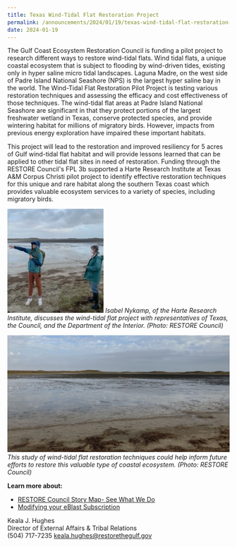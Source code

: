 ```yaml
---
title: Texas Wind-Tidal Flat Restoration Project
permalink: /announcements/2024/01/19/texas-wind-tidal-flat-restoration-project/
date: 2024-01-19
---
```


The Gulf Coast Ecosystem Restoration Council is funding a pilot project to research different ways to restore wind-tidal flats. Wind tidal flats, a unique coastal ecosystem that is subject to flooding by wind-driven tides, existing only in hyper saline micro tidal landscapes. Laguna Madre, on the west side of Padre Island National Seashore (NPS) is the largest hyper saline bay in the world. The Wind-Tidal Flat Restoration Pilot Project is testing various restoration techniques and assessing the efficacy and cost effectiveness of those techniques. The wind-tidal flat areas at Padre Island National Seashore are significant in that they protect portions of the largest freshwater wetland in Texas, conserve protected species, and provide wintering habitat for millions of migratory birds. However, impacts from previous energy exploration have impaired these important habitats.

This project will lead to the restoration and improved resiliency for 5 acres of Gulf wind-tidal flat habitat and will provide lessons learned that can be applied to other tidal flat sites in need of restoration. Funding through the RESTORE Council's FPL 3b supported a Harte Research Institute at Texas A&M Corpus Christi pilot project to identify effective restoration techniques for this unique and rare habitat along the southern Texas coast which provides valuable ecosystem services to a variety of species, including migratory birds.

![researchers discussing wind-tidal flat project](/img/PGMON%20-%20Wind-Tidal%20Flat%20Test%20Plat%20Site%203.jpg)
_Isabel Nykamp, of the Harte Research Institute, discusses the wind-tidal flat project with representatives of Texas, the Council, and the Department of the Interior. (Photo: RESTORE Council)_

![wind-tidal flat](/img/IMG_0010%20crop.jpg)
_This study of wind-tidal flat restoration techniques could help inform future efforts to restore this valuable type of coastal ecosystem. (Photo: RESTORE Council)_

**Learn more about:**

- [RESTORE Council Story Map- See What We Do](https://restorethegulf.maps.arcgis.com/apps/MapSeries/index.html?appid=fc84cd0bac7540839a43b56936a529ca)
- [Modifying your eBlast Subscription](https://www.restorethegulf.gov/apps/eblast/ModifyInformation.aspx)

Keala J. Hughes  
Director of External Affairs & Tribal Relations  
(504) 717-7235
keala.hughes@restorethegulf.gov
